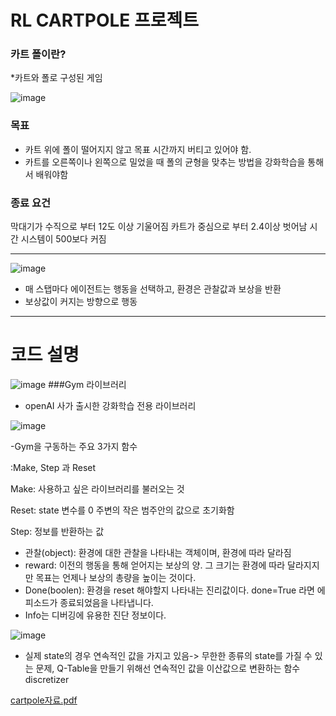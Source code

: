 # RL CARTPOLE 프로젝트

### 카트 폴이란?
*카트와 폴로 구성된 게임

![image](https://github.com/matrix215/RL_cartpole_project/assets/101815603/292e1ad0-26f1-4607-ba8b-a8cdad4f5358)


### 목표
- 카트 위에 폴이 떨어지지 않고 목표 시간까지 버티고 있어야 함.​
- 카트를 오른쪽이나 왼쪽으로 밀었을 때 폴의 균형을 맞추는 방법을 강화학습을 통해서 배워야함​
### 종료 요건
막대기가 수직으로 부터 12도 이상 기울어짐​
카트가 중심으로 부터 2.4이상 벗어남​
시간 시스템이 500보다 커짐

---

![image](https://github.com/matrix215/RL_cartpole_project/assets/101815603/c4c6caf6-cf0f-4e6a-aae2-196a7df2b0ac)

- 매 스탭마다 에이전트는 행동을 선택하고, 환경은 관찰값과 보상을 반환
- 보상값이 커지는 방향으로 행동

----

# 코드 설명

![image](https://github.com/matrix215/RL_cartpole_project/assets/101815603/1f371293-03ad-4507-9be0-640a4a762a72)
###Gym 라이브러리
-  openAI 사가 출시한 강화학습 전용 라이브러리

![image](https://github.com/matrix215/RL_cartpole_project/assets/101815603/798b4295-b469-40d2-a19f-5b953578becb)

-Gym을 구동하는 주요 3가지 함수

:Make, Step 과 Reset

Make: 사용하고 싶은 라이브러리를 불러오는 것

Reset: state 변수를 0 주변의 작은 범주안의 값으로 초기화함

Step: 정보를 반환하는 값
- 관찰(object): 환경에 대한 관찰을 나타내는 객체이며, 환경에 따라 달라짐
- reward: 이전의 행동을 통해 얻어지는 보상의 양. 그 크기는 환경에 따라 달라지지만 목표는 언제나 보상의 총량을 높이는 것이다.
- Done(boolen): 환경을 reset 해야할지 나타내는 진리값이다. done=True 라면 에피소드가 종료되었음을 나타냅니다.
- Info는 디버깅에 유용한 진단 정보이다.

![image](https://github.com/matrix215/RL_cartpole_project/assets/101815603/9fde9a92-4d13-4215-a206-7d8d0465f60d)

- 실제 state의 경우 연속적인 값을 가지고 있음-> 무한한 종류의 state를 가질 수 있는 문제, Q-Table을 만들기 위해선 연속적인 값을 이산값으로 변환하는 함수 discretizer











[cartpole자료.pdf](https://github.com/matrix215/RL_cartpole_project/files/14384052/cartpole.pdf)
